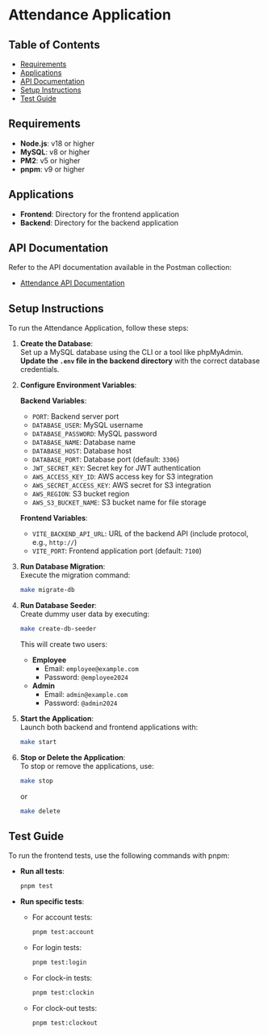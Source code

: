 # Attendance Application

## Table of Contents

- [Requirements](#requirements)
- [Applications](#applications)
- [API Documentation](#api-documentation)
- [Setup Instructions](#setup-instructions)
- [Test Guide](#test-guide)

## Requirements

- **Node.js**: v18 or higher
- **MySQL**: v8 or higher
- **PM2**: v5 or higher
- **pnpm**: v9 or higher

## Applications

- **Frontend**: Directory for the frontend application
- **Backend**: Directory for the backend application

## API Documentation

Refer to the API documentation available in the Postman collection:  
- [Attendance API Documentation](https://github.com/FgDevLab/attendance/blob/main/attendance.postman_collection.json)

## Setup Instructions

To run the Attendance Application, follow these steps:

1. **Create the Database**:  
   Set up a MySQL database using the CLI or a tool like phpMyAdmin.  
   **Update the `.env` file in the backend directory** with the correct database credentials.

2. **Configure Environment Variables**:  

   **Backend Variables**:
   - `PORT`: Backend server port
   - `DATABASE_USER`: MySQL username
   - `DATABASE_PASSWORD`: MySQL password
   - `DATABASE_NAME`: Database name
   - `DATABASE_HOST`: Database host
   - `DATABASE_PORT`: Database port (default: `3306`)
   - `JWT_SECRET_KEY`: Secret key for JWT authentication
   - `AWS_ACCESS_KEY_ID`: AWS access key for S3 integration
   - `AWS_SECRET_ACCESS_KEY`: AWS secret for S3 integration
   - `AWS_REGION`: S3 bucket region
   - `AWS_S3_BUCKET_NAME`: S3 bucket name for file storage

   **Frontend Variables**:
   - `VITE_BACKEND_API_URL`: URL of the backend API (include protocol, e.g., `http://`)
   - `VITE_PORT`: Frontend application port (default: `7100`)

3. **Run Database Migration**:  
   Execute the migration command:
   ```bash
   make migrate-db
   ```

4. **Run Database Seeder**:  
   Create dummy user data by executing:
   ```bash
   make create-db-seeder
   ```
   This will create two users:
   - **Employee**
     - Email: `employee@example.com`
     - Password: `@employee2024`
   - **Admin**
     - Email: `admin@example.com`
     - Password: `@admin2024`

5. **Start the Application**:  
   Launch both backend and frontend applications with:
   ```bash
   make start
   ```

6. **Stop or Delete the Application**:  
   To stop or remove the applications, use:
   ```bash
   make stop
   ```
   or
   ```bash
   make delete
   ```

## Test Guide

To run the frontend tests, use the following commands with pnpm:

- **Run all tests**:
  ```bash
  pnpm test
  ```

- **Run specific tests**:
  - For account tests:
    ```bash
    pnpm test:account
    ```
  - For login tests:
    ```bash
    pnpm test:login
    ```
  - For clock-in tests:
    ```bash
    pnpm test:clockin
    ```
  - For clock-out tests:
    ```bash
    pnpm test:clockout
    ```